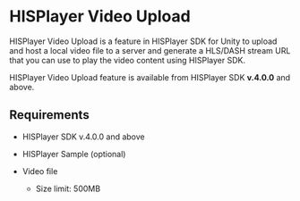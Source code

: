 # HISPlayer Video Upload

HISPlayer Video Upload is a feature in HISPlayer SDK for Unity to upload and host a local video file to a server and generate a HLS/DASH stream URL that you can use to play the video content using HISPlayer SDK. 

HISPlayer Video Upload feature is available from HISPlayer SDK **v.4.0.0** and above.

## Requirements

* HISPlayer SDK v.4.0.0 and above

* HISPlayer Sample (optional)

* Video file
  * Size limit: 500MB
